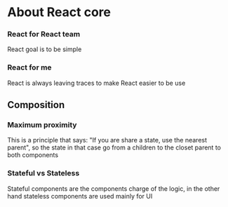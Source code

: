 # About React core

### React for React team

React goal is to be simple

### React for me

React is always leaving traces to make React easier to be use

## Composition

### Maximum proximity

This is a principle that says: "If you are share a state,
use the nearest parent", so the state in that case go from
a children to the closet parent to both components

### Stateful vs Stateless

Stateful components are the components charge of the logic,
in the other hand stateless components are used mainly for UI

